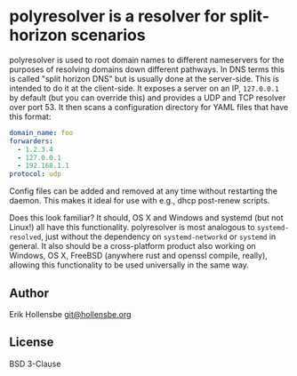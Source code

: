 # polyresolver is a resolver for split-horizon scenarios

polyresolver is used to root domain names to different nameservers for the purposes of resolving domains down different pathways. In DNS terms this is called "split horizon DNS" but is usually done at the server-side. This is intended to do it at the client-side. It exposes a server on an IP, `127.0.0.1` by default (but you can override this) and provides a UDP and TCP resolver over port 53. It then scans a configuration directory for YAML files that have this format:

```yaml
domain_name: foo
forwarders:
  - 1.2.3.4
  - 127.0.0.1
  - 192.168.1.1
protocol: udp
```

Config files can be added and removed at any time without restarting the daemon. This makes it ideal for use with e.g., dhcp post-renew scripts.

Does this look familiar? It should, OS X and Windows and systemd (but not Linux!) all have this functionality. polyresolver is most analogous to `systemd-resolved`, just without the dependency on `systemd-networkd` or `systemd` in general. It also should be a cross-platform product also working on Windows, OS X, FreeBSD (anywhere rust and openssl compile, really), allowing this functionality to be used universally in the same way.

## Author

Erik Hollensbe <git@hollensbe.org>

## License

BSD 3-Clause
